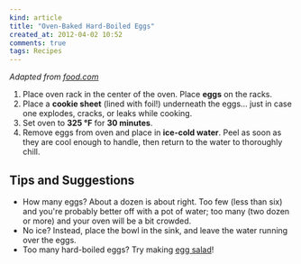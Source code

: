 ```yaml
---
kind: article
title: "Oven-Baked Hard-Boiled Eggs"
created_at: 2012-04-02 10:52
comments: true
tags: Recipes
---
```


_Adapted from [food.com](http://www.food.com/recipe/hard-cooked-eggs-in-the-oven-baked-eggs-61856)_

1. Place oven rack in the center of the oven. Place **eggs** on the racks.
2. Place a **cookie sheet** (lined with foil!) underneath the eggs... just in
   case one explodes, cracks, or leaks while cooking.
3. Set oven to **325 &deg;F** for **30 minutes**.
4. Remove eggs from oven and place in **ice-cold water**. Peel as soon as they
   are cool enough to handle, then return to the water to thoroughly chill.

Tips and Suggestions
--------------------

- How many eggs? About a dozen is about right. Too few (less than six) and
  you're probably better off with a pot of water; too many (two dozen or more)
  and your oven will be a bit crowded.
- No ice? Instead, place the bowl in the sink, and leave the water running over
  the eggs.
- Too many hard-boiled eggs? Try making [egg salad](/blog/2012/04/simple-egg-salad/)!

